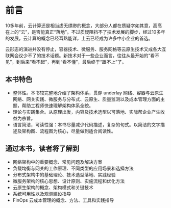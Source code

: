# 前言

10多年前，云计算还是相当虚无缥缈的概念，大部分人都在质疑字如其意，高高在上的“云”，是否能真正“落地”。不过质疑阻挡不了技术发展的脚步，经过10多年的发展，云计算的概念已经耳熟能详，上云已经成为许多中小企业的首选。

云形态的演进并没有停止，容器技术、微服务、服务网格等云原生技术又成各大互联网会议少不了的技术话题。新技术对于一些企业而言，往往从最开始的“看不见”，到后来“看不起”，再到“看不懂”，最后终于“跟不上”了。




## 本书特色

- 整体性。本书较完整地介绍了架构体系，贯穿 underlay 网络、容器与云原生网络、网关实践、微服务与分布式、云原生、质量监测以及成本管理方面的主题，帮助工程师快速理解架构体系全貌。
- 理论与实践集合。从原理出发，内容及技术选型以可落地、实际帮企业产生收益为宗旨。
- 语言简洁，可读性强：本书尽量减少代码描述，复杂的句式。以简洁的文字描述及架构图、流程图为核心，尽量做到适合阅读性。

## 通过本书，读者将了解到

- 网络架构中的重要概念、常见问题及解决方案
- 负载均衡与网关的工作原理、不同类型的应用场景和选择方法
- 分布式架构中的基础理论、技术选型落地、实践经验
- 微服务架构的核心思想、设计原则、实施流程和优化方法
- 云原生架构的概念、架构模式和关键技术
- 系统可用性以及观测建设指导
- FinOps 云成本管理的概念、方法、工具和实践指导
